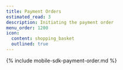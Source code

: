 ```yaml
---
title: Payment Orders
estimated_read: 3
description: Initiating the payment order
menu_order: 1200
icon:
  content: shopping_basket
  outlined: true
---
```


{% include mobile-sdk-payment-order.md %}
